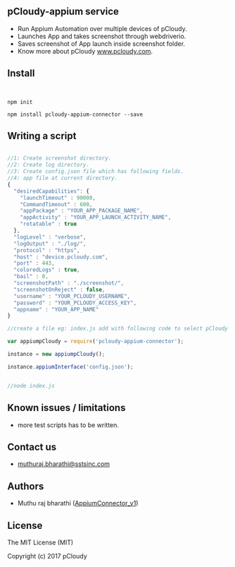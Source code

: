 
## pCloudy-appium service
- Run Appium Automation over multiple devices of pCloudy.
- Launches App and takes screenshot through webdriverio.
- Saves screenshot of App launch inside screenshot folder.
- Know more about pCloudy www.pcloudy.com.


## Install

```shell


npm init

npm install pcloudy-appium-connector --save

```

## Writing a script
```javascript

//1: Create screenshot directory.
//2: Create log directory.
//3: Create config.json file which has following fields.
//4: app file at current directory.
{
  "desiredCapabilities": {
    "launchTimeout" : 90000,
    "CommandTimeout" : 600,
    "appPackage" : "YOUR_APP_PACKAGE_NAME",
    "appActivity" : "YOUR_APP_LAUNCH_ACTIVITY_NAME",
    "rotatable" : true
  },
  "logLevel" : "verbose",
  "logOutput" : "./log/",
  "protocol" : "https",
  "host" : "device.pcloudy.com",
  "port" : 443,
  "coloredLogs" : true,
  "bail" : 0,
  "screenshotPath" : "./screenshot/",
  "screenshotOnReject" : false,
  "username" : "YOUR_PCLOUDY_USERNAME",
  "password" : "YOUR_PCLOUDY_ACCESS_KEY",
  "appname" : "YOUR_APP_NAME"
}

//create a file eg: index.js add with following code to select pCloudy Devices and run appium Automation.

var appiumpCloudy = require('pcloudy-appium-connector');

instance = new appiumpCloudy();

instance.appiumInterface('config.json');


//node index.js
```

## Known issues / limitations
- more test scripts has to be written.


## Contact us
- muthuraj.bharathi@sstsinc.com

## Authors
- Muthu raj bharathi ([AppiumConnector_v1](https://github.com/pankyopkey/pCloudy-sample-projects/tree/master/NodeJS/AppiumConnector_v1))

## License

The MIT License (MIT)

Copyright (c) 2017 pCloudy
